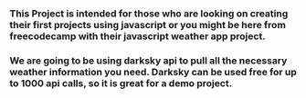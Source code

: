 ### This Project is intended for those who are looking on creating their first projects using javascript or you might be here from freecodecamp with their javascript weather app project.

### We are going to be using darksky api to pull all the necessary weather information you need. Darksky can be used free for up to 1000 api calls, so it is great for a demo project.
